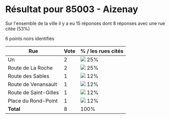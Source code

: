 # Résultat pour 85003 - Aizenay

Sur l'ensemble de la ville il y a eu 15 réponses dont 8 réponses avec une rue citée (53%)

6 points noirs identifiés

| Rue | Vote | % / les rues cités|
|-----|------|-------------------|
| Un | 2 | <img src="../../img/bar_25.gif" />&nbsp;25%|
| Route de La Roche | 2 | <img src="../../img/bar_25.gif" />&nbsp;25%|
| Route des Sables | 1 | <img src="../../img/bar_12.gif" />&nbsp;12%|
| Route de Venansault | 1 | <img src="../../img/bar_12.gif" />&nbsp;12%|
| Route de Saint-Gilles | 1 | <img src="../../img/bar_12.gif" />&nbsp;12%|
| Place du Rond-Point | 1 | <img src="../../img/bar_12.gif" />&nbsp;12%|
| **Total** | 8 | 100%|
